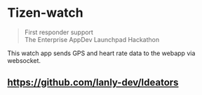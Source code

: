 # Tizen-watch

> First responder support  
> The Enterprise AppDev Launchpad Hackathon

This watch app sends GPS and heart rate data to the webapp via websocket.

## https://github.com/lanly-dev/Ideators
